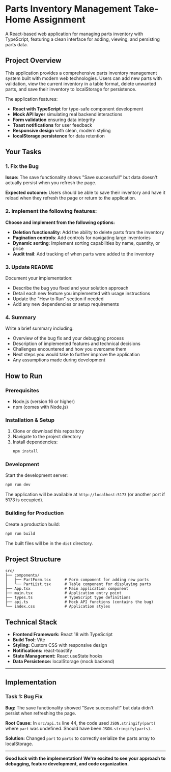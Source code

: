 # Parts Inventory Management Take-Home Assignment

A React-based web application for managing parts inventory with TypeScript, featuring a clean interface for adding, viewing, and persisting parts data.

## Project Overview

This application provides a comprehensive parts inventory management system built with modern web technologies. Users can add new parts with validation, view the current inventory in a table format, delete unwanted parts, and save their inventory to localStorage for persistence.

The application features:
- **React with TypeScript** for type-safe component development
- **Mock API layer** simulating real backend interactions
- **Form validation** ensuring data integrity
- **Toast notifications** for user feedback
- **Responsive design** with clean, modern styling
- **localStorage persistence** for data retention

## Your Tasks

### 1. Fix the Bug
**Issue:** The save functionality shows "Save successful!" but data doesn't actually persist when you refresh the page.

**Expected outcome:** Users should be able to save their inventory and have it reload when they refresh the page or return to the application.

### 2. Implement the following features:
**Choose and implement from the following options:**

- **Deletion functionality**: Add the ability to delete parts from the inventory
- **Pagination controls**: Add controls for navigating large inventories  
- **Dynamic sorting**: Implement sorting capabilities by name, quantity, or price
- **Audit trail**: Add tracking of when parts were added to the inventory

### 3. Update README
Document your implementation:
- Describe the bug you fixed and your solution approach
- Detail each new feature you implemented with usage instructions
- Update the "How to Run" section if needed
- Add any new dependencies or setup requirements

### 4. Summary
Write a brief summary including:
- Overview of the bug fix and your debugging process
- Description of implemented features and technical decisions
- Challenges encountered and how you overcame them
- Next steps you would take to further improve the application
- Any assumptions made during development

## How to Run

### Prerequisites
- Node.js (version 16 or higher)
- npm (comes with Node.js)

### Installation & Setup
1. Clone or download this repository
2. Navigate to the project directory
3. Install dependencies:
   ```bash
   npm install
   ```

### Development
Start the development server:
```bash
npm run dev
```

The application will be available at `http://localhost:5173` (or another port if 5173 is occupied).

### Building for Production
Create a production build:
```bash
npm run build
```

The built files will be in the `dist` directory.

## Project Structure

```
src/
├── components/
│   ├── PartForm.tsx      # Form component for adding new parts
│   └── PartList.tsx      # Table component for displaying parts
├── App.tsx               # Main application component
├── main.tsx              # Application entry point
├── types.ts              # TypeScript type definitions
├── api.ts                # Mock API functions (contains the bug)
└── index.css             # Application styles
```

## Technical Stack

- **Frontend Framework:** React 18 with TypeScript
- **Build Tool:** Vite
- **Styling:** Custom CSS with responsive design
- **Notifications:** react-toastify
- **State Management:** React useState hooks
- **Data Persistence:** localStorage (mock backend)

---

## Implementation

### Task 1: Bug Fix

**Bug:** The save functionality showed "Save successful!" but data didn't persist when refreshing the page.

**Root Cause:** In `src/api.ts` line 44, the code used `JSON.stringify(part)` where `part` was undefined. Should have been `JSON.stringify(parts)`.

**Solution:** Changed `part` to `parts` to correctly serialize the parts array to localStorage.

---

**Good luck with the implementation! We're excited to see your approach to debugging, feature development, and code organization.**
